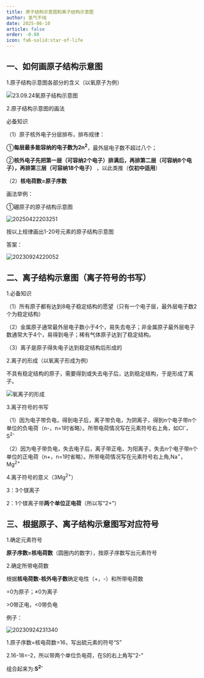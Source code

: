 ```yaml
---
title: 原子结构示意图和离子结构示意图
author: 氢气不纯
date: 2025-06-10
article: false
order: -0.98
icon: fa6-solid:star-of-life
---
```


## 一、如何画原子结构示意图

1.原子结构示意图各部分的含义（以氧原子为例）

![23.09.24氧原子结构示意图](https://img.edaychem.cn//img/23.09.24氧原子结构示意图.jpg)​

2.原子结构示意图的画法	

必备知识

（1）原子核外电子分层排布，排布规律：

①**每层最多能容纳的电子数为2n<sup>2</sup>**​，最外层电子数不超过八个；

②**核外电子先把第一层（可容纳2个电子）排满后，再排第二层（可容纳8个电子），再排第三层（可容纳18个电子）** ，以此类推（**仅初中适用**）

（2）**核电荷数=原子序数**

画法举例：

①硼原子的原子结构示意图

![20250422203251](https://img.edaychem.cn//img/20250422203251.jpg)​

按以上规律画出1-20号元素的原子结构示意图

答案：

![20230924220052](https://img.edaychem.cn//img/20230924220052.jpg)​

## 二、离子结构示意图（离子符号的书写）

1.必备知识	

（1）所有原子都有达到8电子稳定结构的愿望（只有一个电子层，最外层电子数2个为稳定结构）

（2）金属原子通常最外层电子数小于4个，易失去电子；非金属原子最外层电子数通常大于4个，易得到电子；稀有气体原子达到了稳定结构。

（3）离子是原子得失电子达到稳定结构后形成的

2.离子的形成（以氧离子形成为例）

不具有稳定结构的原子，需要得到或失去电子后，达到稳定结构，于是形成了离子。

![氧离子的形成](https://img.edaychem.cn//img/氧离子的形成.jpg)​

3.离子符号的书写

（1）因为电子带负电，得到电子后，离子带负电，为阴离子，得到n个电子带n个单位的负电荷（n-，n=1时省略）。所带电荷情况写在元素符号右上角，如Cl<sup>-</sup>，S<sup>2-</sup>

（2）因为电子带负电，失去电子后，离子带正电，为阳离子，失去n个电子带n个单位的正电荷（n+，n=1时省略）。所带电荷情况写在元素符号右上角,Na<sup>+</sup>，Mg<sup>2+</sup>

4.离子符号的意义（3Mg<sup>2+</sup>）

3：3个镁离子

2：1个镁离子带**两个单位正电荷**（所以写“2+”）

## 三、根据原子、离子结构示意图写对应符号

1.确定元素符号	

**原子序数=核电荷数**（圆圈内的数字），按原子序数写出元素符号

2.确定所带电荷数

根据**核电荷数-核外电子数**确定电性（+，-）和所带电荷数

=0为原子；≠0为离子

\>0带正电，\<0带负电

例子：

![20230924231340](https://img.edaychem.cn//img/20230924231340.jpg)​

1.原子序数=核电荷数=16，写出硫元素的符号“S”

2.16-18=-2，所以带两个单位负电荷，在S的右上角写“2-"

组合起来为:**S<sup>2-</sup>**

‍
